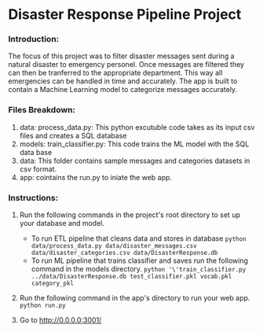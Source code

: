 # Disaster Response Pipeline Project

### Introduction:
The focus of this project was to filter disaster messages sent during a natural disaster to emergency personel. Once messages are filtered they can
then be tranferred to the appropriate department. This way all emergencies can be handled in time and accurately. The app is built to contain a 
Machine Learning model to categorize messages accurately.

### Files Breakdown:
1. data: process_data.py: This python excutuble code takes as its input csv files and creates a SQL database
2. models: train_classifier.py: This code trains the ML model with the SQL data base
3. data: This folder contains sample messages and categories datasets in csv format.
4. app: cointains the run.py to iniate the web app.

### Instructions:
1. Run the following commands in the project's root directory to set up your database and model.

    - To run ETL pipeline that cleans data and stores in database
        `python data/process_data.py data/disaster_messages.csv data/disaster_categories.csv data/DisasterResponse.db`
    - To run ML pipeline that trains classifier and saves run the following command in the models directory.
        `python '\'train_classifier.py ../data/DisasterResponse.db test_classifier.pkl vocab.pkl category_pkl`

2. Run the following command in the app's directory to run your web app.
    `python run.py`

3. Go to http://0.0.0.0:3001/
